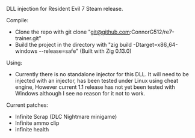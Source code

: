DLL injection for Resident Evil 7 Steam release. 

Compile: 
  - Clone the repo with git clone "git@github.com:ConnorG512/re7-trainer.git"
  - Build the project in the directory with "zig build -Dtarget=x86_64-windows --release=safe" (Built with Zig 0.13.0)

Using: 
  - Currently there is no standalone injector for this DLL. It will need to be injected with an injector, has been tested under Linux using cheat engine, However current 1.1 release has not yet been tested with Windows although I see no reason for it not to work.

Current patches:
  - Infinite Scrap (DLC Nightmare minigame)
  - Infinite ammo clip
  - infinite health

